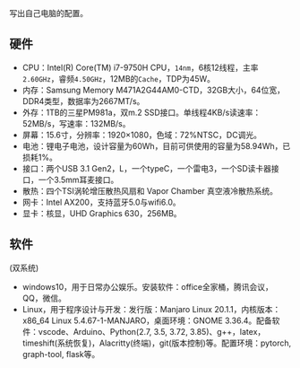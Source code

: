 写出自己电脑的配置。

## 硬件

- CPU：Intel(R) Core(TM) i7-9750H CPU，`14nm`，6核12线程，主率`2.60GHz`，睿频`4.50GHz`，12MB的`Cache`，TDP为45W。
- 内存：Samsung Memory M471A2G44AM0-CTD，32GB大小，64位宽，DDR4类型，数据率为2667MT/s。
- 外存：1TB的三星PM981a，双m.2 SSD接口。单线程4KB/s读速率：52MB/s，写速率：132MB/s。
- 屏幕：15.6寸，分辨率：1920×1080，色域：72%NTSC，DC调光。
- 电池：锂电子电池，设计容量为60Wh，目前可供使用的容量为58.94Wh，已损耗1%。
- 接口：两个USB 3.1 Gen2，L，一个typeC，一个雷电3，一个SD读卡器接口，一个3.5mm耳麦接口。
- 散热：四个TSI涡轮增压散热风扇和 Vapor Chamber 真空液冷散热系统。
- 网卡：Intel AX200，支持蓝牙5.0与wifi6.0。
- 显卡：核显，UHD Graphics 630，256MB。

## 软件

(双系统)

- windows10，用于日常办公娱乐。安装软件：office全家桶，腾讯会议，QQ，微信。
- Linux，用于程序设计与开发：发行版：Manjaro Linux 20.1.1，内核版本：x86_64 Linux 5.4.67-1-MANJARO，桌面环境：GNOME 3.36.4。配备软件：vscode、Arduino、Python(2.7, 3.5, 3.72, 3.85)、g++，latex，timeshift(系统恢复)，Alacritty(终端)，git(版本控制)等。配置环境：pytorch, graph-tool, flask等。